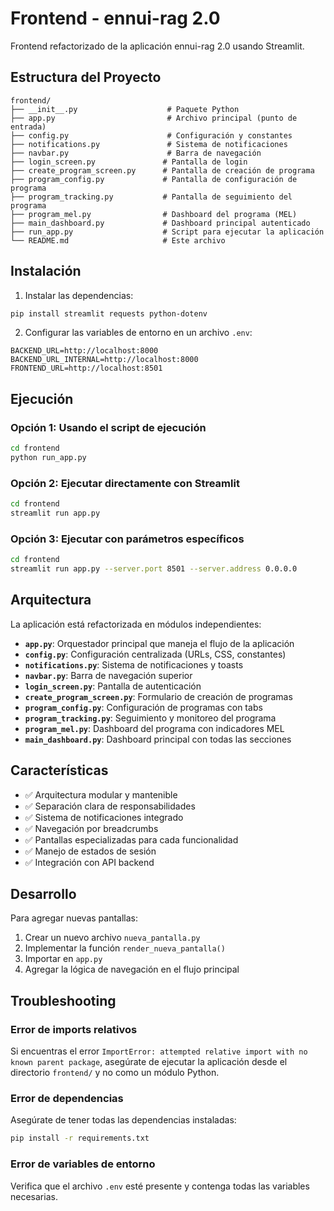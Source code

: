 # Frontend - ennui-rag 2.0

Frontend refactorizado de la aplicación ennui-rag 2.0 usando Streamlit.

## Estructura del Proyecto

```
frontend/
├── __init__.py                    # Paquete Python
├── app.py                         # Archivo principal (punto de entrada)
├── config.py                      # Configuración y constantes
├── notifications.py               # Sistema de notificaciones
├── navbar.py                      # Barra de navegación
├── login_screen.py               # Pantalla de login
├── create_program_screen.py      # Pantalla de creación de programa
├── program_config.py             # Pantalla de configuración de programa
├── program_tracking.py           # Pantalla de seguimiento del programa
├── program_mel.py                # Dashboard del programa (MEL)
├── main_dashboard.py             # Dashboard principal autenticado
├── run_app.py                    # Script para ejecutar la aplicación
└── README.md                     # Este archivo
```

## Instalación

1. Instalar las dependencias:
```bash
pip install streamlit requests python-dotenv
```

2. Configurar las variables de entorno en un archivo `.env`:
```env
BACKEND_URL=http://localhost:8000
BACKEND_URL_INTERNAL=http://localhost:8000
FRONTEND_URL=http://localhost:8501
```

## Ejecución

### Opción 1: Usando el script de ejecución
```bash
cd frontend
python run_app.py
```

### Opción 2: Ejecutar directamente con Streamlit
```bash
cd frontend
streamlit run app.py
```

### Opción 3: Ejecutar con parámetros específicos
```bash
cd frontend
streamlit run app.py --server.port 8501 --server.address 0.0.0.0
```

## Arquitectura

La aplicación está refactorizada en módulos independientes:

- **`app.py`**: Orquestador principal que maneja el flujo de la aplicación
- **`config.py`**: Configuración centralizada (URLs, CSS, constantes)
- **`notifications.py`**: Sistema de notificaciones y toasts
- **`navbar.py`**: Barra de navegación superior
- **`login_screen.py`**: Pantalla de autenticación
- **`create_program_screen.py`**: Formulario de creación de programas
- **`program_config.py`**: Configuración de programas con tabs
- **`program_tracking.py`**: Seguimiento y monitoreo del programa
- **`program_mel.py`**: Dashboard del programa con indicadores MEL
- **`main_dashboard.py`**: Dashboard principal con todas las secciones

## Características

- ✅ Arquitectura modular y mantenible
- ✅ Separación clara de responsabilidades
- ✅ Sistema de notificaciones integrado
- ✅ Navegación por breadcrumbs
- ✅ Pantallas especializadas para cada funcionalidad
- ✅ Manejo de estados de sesión
- ✅ Integración con API backend

## Desarrollo

Para agregar nuevas pantallas:

1. Crear un nuevo archivo `nueva_pantalla.py`
2. Implementar la función `render_nueva_pantalla()`
3. Importar en `app.py`
4. Agregar la lógica de navegación en el flujo principal

## Troubleshooting

### Error de imports relativos
Si encuentras el error `ImportError: attempted relative import with no known parent package`, asegúrate de ejecutar la aplicación desde el directorio `frontend/` y no como un módulo Python.

### Error de dependencias
Asegúrate de tener todas las dependencias instaladas:
```bash
pip install -r requirements.txt
```

### Error de variables de entorno
Verifica que el archivo `.env` esté presente y contenga todas las variables necesarias.
